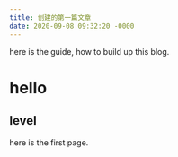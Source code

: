 ```yaml
---
title: 创建的第一篇文章
date: 2020-09-08 09:32:20 -0000
---
```


here is the guide, how to build up this blog.

# hello

## level

here is the first page.

